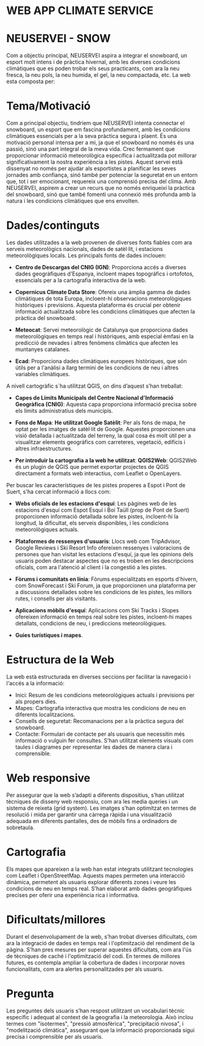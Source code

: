 # WEB APP CLIMATE SERVICE

# NEUSERVEI - SNOW
Com a objectiu principal, NEUSERVEI aspira a integrar el snowboard, un esport molt intens i de pràctica hivernal, amb les diverses condicions climàtiques que es poden trobar els seus practicants, com ara la neu fresca, la neu pols, la neu humida, el gel, la neu compactada, etc. La web esta composta per: 

# Tema/Motivació

Com a principal objectiu, tindriem que NEUSERVEI intenta connectar el snowboard, un esport que em fascina profundament, amb les condicions climàtiques essencials per a la seva pràctica segura i plaent. És una motivació personal intensa per a mi, ja que el snowboard no només és una passió, sinó una part integral de la meva vida. Crec fermament que proporcionar informació meteorològica específica i actualitzada pot millorar significativament la nostra experiència a les pistes. Aquest servei està dissenyat no només per ajudar als esportistes a planificar les seves jornades amb confiança, sinó també per potenciar la seguretat en un entorn que, tot i ser emocionant, requereix una comprensió precisa del clima. Amb NEUSERVEI, aspirem a crear un recurs que no només enriqueixi la pràctica del snowboard, sinó que també fomenti una connexió més profunda amb la natura i les condicions climàtiques que ens envolten.

# Dades/continguts

Les dades utilitzades a la web provenen de diverses fonts fiables com ara serveis meteorològics nacionals, dades de satèl·lit, i estacions meteorològiques locals. Les principals fonts de dades inclouen:

- **Centro de Descargas del CNIG (IGN)**: Proporciona accés a diverses dades geogràfiques d'Espanya, incloent mapes topogràfics i ortofotos, essencials per a la cartografia interactiva de la web.
  
- **Copernicus Climate Data Store**: Ofereix una àmplia gamma de dades climàtiques de tota Europa, incloent-hi observacions meteorològiques històriques i previsions. Aquesta plataforma és crucial per obtenir informació actualitzada sobre les condicions climàtiques que afecten la pràctica del snowboard.
  
- **Meteocat**: Servei meteorològic de Catalunya que proporciona dades meteorològiques en temps real i històriques, amb especial èmfasi en la predicció de nevades i altres fenòmens climàtics que afecten les muntanyes catalanes.
  
- **Ecad**: Proporciona dades climàtiques europees històriques, que són útils per a l'anàlisi a llarg termini de les condicions de neu i altres variables climàtiques. 

A nivell cartogràfic s´ha utilitzat QGIS, on dins d’aquest s’han treballat:

- **Capes de Límits Municipals del Centre Nacional d'Informació Geogràfica (CNIG)**: Aquesta capa proporciona informació precisa sobre els límits administratius dels municipis.
  
- **Fons de Mapa**: **He utilitzat Google Satèlit**: Per als fons de mapa, he optat per les imatges de satèl·lit de Google. Aquestes proporcionen una visió detallada i actualitzada del terreny, la qual cosa és molt útil per a visualitzar elements geogràfics com carreteres, vegetació, edificis i altres infraestructures.

- **Per introduir la cartografia a la web he utilitzat**: **QGIS2Web**: QGIS2Web és un plugin de QGIS que permet exportar projectes de QGIS directament a formats web interactius, com Leaflet o OpenLayers.


Per buscar les característiques de les pistes properes a Espot i Pont de Suert, s'ha cercat informació a llocs com:

- **Webs oficials de les estacions d'esquí**: Les pàgines web de les estacions d'esquí com Espot Esquí i Boí Taüll (prop de Pont de Suert) proporcionen informació detallada sobre les pistes, incloent-hi la longitud, la dificultat, els serveis disponibles, i les condicions meteorològiques actuals. 

- **Plataformes de ressenyes d'usuaris**: Llocs web com TripAdvisor, Google Reviews i Ski Resort Info ofereixen ressenyes i valoracions de persones que han visitat les estacions d'esquí, ja que les opinions dels usuaris poden destacar aspectes que no es troben en les descripcions oficials, com ara l'atenció al client i la congestió a les pistes.

- **Fòrums i comunitats en línia**: Fòrums especialitzats en esports d'hivern, com SnowForecast i Ski Forum, ja que proporcionen una plataforma per a discussions detallades sobre les condicions de les pistes, les millors rutes, i consells per als visitants. 

- **Aplicacions mòbils d'esquí**: Aplicacions com Ski Tracks i Slopes ofereixen informació en temps real sobre les pistes, incloent-hi mapes detallats, condicions de neu, i prediccions meteorològiques.

- **Guies turístiques i mapes**.


# Estructura de la Web
La web està estructurada en diverses seccions per facilitar la navegació i l'accés a la informació:

- Inici: Resum de les condicions meteorològiques actuals i previsions per als propers dies.
- Mapes: Cartografia interactiva que mostra les condicions de neu en diferents localitzacions.
- Consells de seguretat: Recomanacions per a la pràctica segura del snowboard.
- Contacte: Formulari de contacte per als usuaris que necessitin més informació o vulguin fer consultes.
S’han utilitzat elements visuals com taules i diagrames per representar les dades de manera clara i comprensible.

# Web responsive
Per assegurar que la web s’adapti a diferents dispositius, s’han utilitzat tècniques de disseny web responsiu, com ara les media queries i un sistema de reixeta (grid system). Les imatges s’han optimitzat en termes de resolució i mida per garantir una càrrega ràpida i una visualització adequada en diferents pantalles, des de mòbils fins a ordinadors de sobretaula.

# Cartografia
Els mapes que apareixen a la web han estat integrats utilitzant tecnologies com Leaflet i OpenStreetMap. Aquests mapes permeten una interacció dinàmica, permetent als usuaris explorar diferents zones i veure les condicions de neu en temps real. S’han elaborat amb dades geogràfiques precises per oferir una experiència rica i informativa.

# Dificultats/millores
Durant el desenvolupament de la web, s’han trobat diverses dificultats, com ara la integració de dades en temps real i l'optimització del rendiment de la pàgina. S'han pres mesures per superar aquestes dificultats, com ara l'ús de tècniques de caché i l'optimització del codi. En termes de millores futures, es contempla ampliar la cobertura de dades i incorporar noves funcionalitats, com ara alertes personalitzades per als usuaris.

# Pregunta
Les preguntes dels usuaris s’han respost utilitzant un vocabulari tècnic específic i adequat al context de la geografia i la meteorologia. Això inclou termes com "isotermes", "pressió atmosfèrica", "precipitació nivosa", i "modelització climàtica", assegurant que la informació proporcionada sigui precisa i comprensible per als usuaris.
